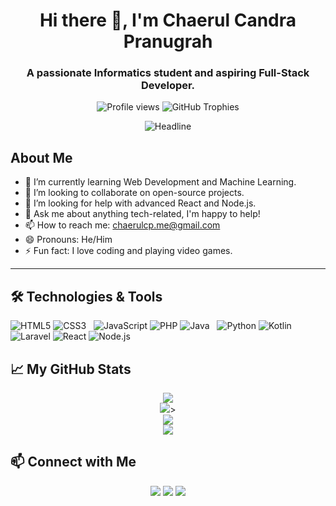 
<h1 align="center">Hi there 👋, I'm Chaerul Candra Pranugrah</h1>
<h3 align="center">A passionate Informatics student and aspiring Full-Stack Developer.</h3>

<p align="center">
  <img src="https://komarev.com/ghpvc/?username=Chaerulcp&color=green" alt="Profile views" />
  <img src="https://github-profile-trophy.vercel.app/?username=Chaerulcp&theme=monokai" alt="GitHub Trophies" />
</p>

<p align="center">
  <img src="https://readme-typing-svg.herokuapp.com?color=%236FDA44&size=32&center=true&vCenter=true&width=600&height=50&lines=Hi+I'm+Chaerul+Candra+Pranugrah;Student+Informatika;Universitas+Sulawesi+Barat" alt="Headline" />
</p>

## About Me

- 🌱 I’m currently learning Web Development and Machine Learning.
- 👯 I’m looking to collaborate on open-source projects.
- 🤔 I’m looking for help with advanced React and Node.js.
- 💬 Ask me about anything tech-related, I'm happy to help!
- 📫 How to reach me: [chaerulcp.me@gmail.com](mailto:chaerulcp.me@gmail.com)
- 😄 Pronouns: He/Him
- ⚡ Fun fact: I love coding and playing video games.

---

## 🛠️ Technologies & Tools

![HTML5](https://img.shields.io/badge/-HTML5-E34F26?style=flat-square&logo=html5&logoColor=white)
![CSS3](https://img.shields.io/badge/-CSS3-1572B6?style=flat-square&logo=css3)   
![JavaScript](https://img.shields.io/badge/-JavaScript-F7DF1E?style=flat-square&logo=javascript&logoColor=black)
![PHP](https://img.shields.io/badge/-PHP-777BB4?style=flat-square&logo=php&logoColor=white)
![Java](https://img.shields.io/badge/-Java-ED8B00?style=flat-square&logo=java&logoColor=white)   
![Python](https://img.shields.io/badge/-Python-3776AB?style=flat-square&logo=python&logoColor=white)
![Kotlin](https://img.shields.io/badge/-Kotlin-0095D5?style=flat-square&logo=kotlin&logoColor=white)   
![Laravel](https://img.shields.io/badge/-Laravel-FF2D20?style=flat-square&logo=laravel&logoColor=white)
![React](https://img.shields.io/badge/-React-61DAFB?style=flat-square&logo=react&logoColor=black)
![Node.js](https://img.shields.io/badge/-Node.js-339933?style=flat-square&logo=node.js&logoColor=white)   


## 📈 My GitHub Stats

<p align="center">
  <img src="https://github-readme-streak-stats.herokuapp.com/?user=Chaerulcp&theme=monokai" /><br />
  <img src="https://github-readme-stats-eight-theta.vercel.app/api/top-langs/?username=Chaerulcp&layout=compact&langs_count=8&theme=monokai" />><br />
  <img src="https://github-readme-stats.vercel.app/api/top-langs/?username=Chaerulcp&layout=compact&theme=monokai&langs_count=12" /><br />
  <img src="https://github-readme-stats.vercel.app/api/wakatime?username=Chaerulcp&layout=compact&theme=monokai" /><br />
</p>

## 📫 Connect with Me
<p align="center">
  <a href="https://linkedin.com/in/Chaerulcp"><img src="https://img.shields.io/badge/-LinkedIn-0077B5?style=flat-square&logo=linkedin&logoColor=white" /></a>
  <a href="https://github.com/Chaerulcp"><img src="https://img.shields.io/badge/-GitHub-181717?style=flat-square&logo=github&logoColor=white" /></a>
  <a href="https://www.buymeacoffee.com/chaerulcp"><img src="https://img.shields.io/badge/-Buy%20Me%20a%20Coffee-FFDD00?style=flat-square&logo=buymeacoffee&logoColor=black" /></a>
</p>
